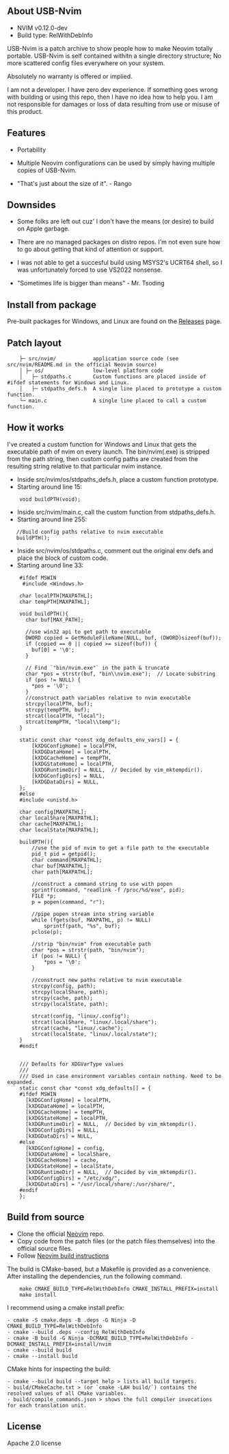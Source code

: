 About USB-Nvim
--------------

- NVIM v0.12.0-dev
- Build type: RelWithDebInfo

USB-Nvim is a patch archive to show people how to make Neovim totally portable.
USB-Nvim is self contained withitn a single directory structure; No more scattered config files everywhere on your system.

Absolutely no warranty is offered or implied.

I am not a developer. I have zero dev experience. If something goes wrong with building or using this repo, then I have no idea how to help you.
I am not responsible for damages or loss of data resulting from use or misuse of this product.

Features
--------

- Portability
- Multiple Neovim configurations can be used by simply having multiple copies of USB-Nvim.

- "That's just about the size of it". - Rango

Downsides
---------

- Some folks are left out cuz' I don't have the means (or desire) to build on Apple garbage.
- There are no managed packages on distro repos. I'm not even sure how to go about getting that kind of attention or support.
- I was not able to get a succesful build using MSYS2's UCRT64 shell, so I was unfortunately forced to use VS2022 nonsense.

- "Sometimes life is bigger than means" - Mr. Tsoding

Install from package
--------------------

Pre-built packages for Windows, and Linux are found on the [Releases](https://github.com/shoesofgold/usb-nvim/releases/) page.

Patch layout
--------------

```
    ├─ src/nvim/        	application source code (see src/nvim/README.md in the official Neovim source)
    │ ├─ os/            	low-level platform code
	│	├─ stdpaths.c		Custom functions are placed inside of #ifdef statements for Windows and Linux.
	│	├─ stdpaths_defs.h	A single line placed to prototype a custom function.
    └─ main.c    	      	A single line placed to call a custom function.
```

How it works
------------

I've created a custom function for Windows and Linux that gets the executable path of nvim on every launch.
The bin/nvim(.exe) is stripped from the path string, then custom config paths are created from the resulting string relative to that particular nvim instance.

- Inside src/nvim/os/stdpaths_defs.h, place a custom function prototype.
- Starting around line 15:

```
    void buildPTH(void);
```    

- Inside src/nvim/main.c, call the custom function from stdpaths_defs.h.
- Starting around line 255:

```
   //Build config paths relative to nvim executable
   buildPTH();
```

- Inside src/nvim/os/stdpaths.c, comment out the original env defs and place the block of custom code.
- Starting around line 33:

```
    #ifdef MSWIN
     #include <Windows.h>
    
    char localPTH[MAXPATHL];
    char tempPTH[MAXPATHL];
    
    void buildPTH(){
      char buf[MAX_PATH];
    
      //use win32 api to get path to executable
      DWORD copied = GetModuleFileName(NULL, buf, (DWORD)sizeof(buf));
      if (copied == 0 || copied >= sizeof(buf)) {
        buf[0] = '\0';
      }
    
      // Find `"bin/nvim.exe"` in the path & truncate
      char *pos = strstr(buf, "bin\\nvim.exe");  // Locate substring
      if (pos != NULL) {
        *pos = '\0';
      }
      //construct path variables relative to nvim executable
      strcpy(localPTH, buf);
      strcpy(tempPTH, buf);
      strcat(localPTH, "local");
      strcat(tempPTH, "local\\temp");
    }
    
    static const char *const xdg_defaults_env_vars[] = {
        [kXDGConfigHome] = localPTH,
        [kXDGDataHome] = localPTH,
        [kXDGCacheHome] = tempPTH,
        [kXDGStateHome] = localPTH,
        [kXDGRuntimeDir] = NULL,  // Decided by vim_mktempdir().
        [kXDGConfigDirs] = NULL,
        [kXDGDataDirs] = NULL,
    };
    #else
    #include <unistd.h>
    
    char config[MAXPATHL];
    char localShare[MAXPATHL];
    char cache[MAXPATHL];
    char localState[MAXPATHL];
    
    buildPTH(){
    	//use the pid of nvim to get a file path to the executable
    	pid_t pid = getpid();
    	char command[MAXPATHL];
    	char buf[MAXPATHL];
    	char path[MAXPATHL];
    
    	//construct a command string to use with popen
    	sprintf(command, "readlink -f /proc/%d/exe", pid);
    	FILE *p;
    	p = popen(command, "r");
    
    	//pipe popen stream into string variable
    	while (fgets(buf, MAXPATHL, p) != NULL)
    		sprintf(path, "%s", buf);
    	pclose(p);
    
    	//strip "bin/nvim" from executable path
    	char *pos = strstr(path, "bin/nvim");
    	if (pos != NULL) {
    		*pos = '\0';
    	}
    	
    	//construct new paths relative to nvim executable
    	strcpy(config, path);
    	strcpy(localShare, path);
    	strcpy(cache, path);
    	strcpy(localState, path);
    	
    	strcat(config, "linux/.config");
    	strcat(localShare, "linux/.local/share");
    	strcat(cache, "linux/.cache");
    	strcat(localState, "linux/.local/state");
    }
    #endif
    
    
    /// Defaults for XDGVarType values
    ///
    /// Used in case environment variables contain nothing. Need to be expanded.
    static const char *const xdg_defaults[] = {
    #ifdef MSWIN
      [kXDGConfigHome] = localPTH,
      [kXDGDataHome] = localPTH,
      [kXDGCacheHome] = tempPTH,
      [kXDGStateHome] = localPTH,
      [kXDGRuntimeDir] = NULL,  // Decided by vim_mktempdir().
      [kXDGConfigDirs] = NULL,
      [kXDGDataDirs] = NULL,
    #else
      [kXDGConfigHome] = config,
      [kXDGDataHome] = localShare,
      [kXDGCacheHome] = cache,
      [kXDGStateHome] = localState,
      [kXDGRuntimeDir] = NULL,  // Decided by vim_mktempdir().
      [kXDGConfigDirs] = "/etc/xdg/",
      [kXDGDataDirs] = "/usr/local/share/:/usr/share/",
    #endif
    };
```

Build from source
-------------------

- Clone the official [Neovim](https://github.com/neovim/neovim.git) repo.
- Copy code from the patch files (or the patch files themselves) into the official source files.
- Follow [Neovim build instructions](https://github.com/neovim/neovim/blob/master/BUILD.md)

The build is CMake-based, but a Makefile is provided as a convenience.
After installing the dependencies, run the following command.
```
    make CMAKE_BUILD_TYPE=RelWithDebInfo CMAKE_INSTALL_PREFIX=install
    make install
```
I recommend using a cmake install prefix:

```
- cmake -S cmake.deps -B .deps -G Ninja -D CMAKE_BUILD_TYPE=RelWithDebInfo
- cmake --build .deps --config RelWithDebInfo
- cmake -B build -G Ninja -DCMAKE_BUILD_TYPE=RelWithDebInfo -DCMAKE_INSTALL_PREFIX=install/nvim
- cmake --build build
- cmake --install build
```

CMake hints for inspecting the build:

```
- cmake --build build --target help > lists all build targets.
- build/CMakeCache.txt > (or `cmake -LAH build/`) contains the resolved values of all CMake variables.
- build/compile_commands.json > shows the full compiler invocations for each translation unit.
```

License
-------

Apache 2.0 license
